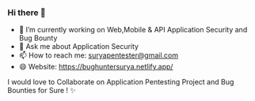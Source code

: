 ### Hi there 👋

- 🔭 I’m currently working on Web,Mobile & API Application Security and Bug Bounty
- 💬 Ask me about Application Security
- 📫 How to reach me: suryapentester@gmail.com
- 😄 Website: https://bughuntersurya.netlify.app/

I would love to Collaborate on Application Pentesting Project and Bug Bounties for Sure ! ✨ 
